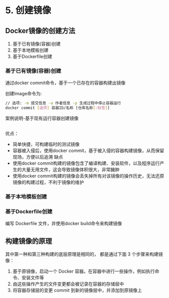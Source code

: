 # 5. 创建镜像

## Docker镜像的创建方法

1. 基于已有镜像(容器)创建
2. 基于本地模板创建
3. 基于Dockerfile创建

### 基于已有镜像(容器)创建

通过docker commit命令，基于一个已存在的容器构建出镜像

创建Image命令为:
```bash
// 选项: -m 提交信息 -a 作者信息 -p 生成过程中停止容器运行
docker commit [选项] 容器ID/名称 [仓库名称[:标签]]
```

案例说明-基于现有运行容器创建镜像
```bash

```

优点：
   - 简单快捷，可构建临时的测试镜像
   - 容器被入侵后，使用docker commit，基于被入侵的容器构建镜像，从而保留现场，方便以后追溯
缺点
   - 使用docker commit构建的镜像包含了编译构建、安装软件，以及程序运行产生的大量无用文件，这会导致镜像体积很大，非常臃肿
   - 使用docker commit构建的镜像会丢失掉所有对该镜像的操作历史，无法还原镜像的构建过程，不利于镜像的维护


### 基于本地模板创建


### 基于Dockerfile创建

编写 Dockerfile 文件，并使用docker build命令来构建镜像


## 构建镜像的原理
其中第一种和第三种构建的底层原理是相同的， 都是通过下面 3 个步骤来构建镜像：
1. 基于原镜像，启动一个 Docker 容器。在容器中进行一些操作，例如执行命令、安装文件等
2. 由这些操作产生的文件变更都会被记录在容器的存储层中
3. 将容器存储层的变更 commit 到新的镜像层中，并添加到原镜像上
